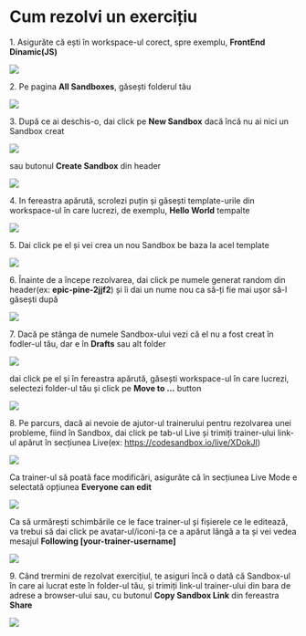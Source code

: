 # Cum rezolvi un exercițiu

1\. Asigurăte că ești în workspace-ul corect, spre exemplu, **FrontEnd Dinamic(JS)**

![](<../../.gitbook/assets/image (278).png>)

2\. Pe pagina **All Sandboxes**, găsești folderul tău

![](<../../.gitbook/assets/image (274).png>)

3\. După ce ai deschis-o, dai click pe **New Sandbox** dacă încă nu ai nici un Sandbox creat

![](<../../.gitbook/assets/image (265).png>)

sau butonul **Create Sandbox** din header&#x20;

![](<../../.gitbook/assets/image (268).png>)

4\. In fereastra apărută, scrolezi puțin și găsești template-urile din workspace-ul în care lucrezi, de exemplu, **Hello World** tempalte

![](<../../.gitbook/assets/image (275).png>)

5\. Dai click pe el și vei crea un nou Sandbox be baza la acel template&#x20;

![](<../../.gitbook/assets/image (270).png>)

6\. Înainte de a începe rezolvarea, dai click pe numele generat random din header(ex: **epic-pine-2jjf2**) și îi dai un nume nou ca să-ți fie mai ușor să-l găsești după

![](<../../.gitbook/assets/image (269).png>)

7\. Dacă pe stânga de numele Sandbox-ului vezi că el nu a fost creat în fodler-ul tău, dar e în **Drafts** sau alt folder

![](<../../.gitbook/assets/image (271).png>)

dai click pe el și în fereastra apărută, găsești workspace-ul în care lucrezi, selectezi folder-ul tău și click pe **Move to ...** button

![](<../../.gitbook/assets/image (277).png>)

8\. Pe parcurs, dacă ai nevoie de ajutor-ul trainerului pentru rezolvarea unei probleme, fiind în Sandbox, dai click pe tab-ul Live și trimiți trainer-ului link-ul apărut în secțiunea Live(ex: https://codesandbox.io/live/XDokJl)

![](<../../.gitbook/assets/image (272).png>)

Ca trainer-ul să poată face modificări, asigurăte că în secțiunea Live Mode e selectată opțiunea **Everyone can edit**

![](<../../.gitbook/assets/image (281).png>)

Ca să urmărești schimbările ce le face trainer-ul și fișierele ce le editează, va trebui să dai click pe avatar-ul/iconi-ța ce a apărut lângă a ta și vei vedea mesajul **Following \[your-trainer-username]**

![](<../../.gitbook/assets/image (280).png>)

9\. Când trermini de rezolvat exercițiul, te asiguri încă o dată că Sandbox-ul în care ai lucrat este în folder-ul tău, și trimiți link-ul trainer-ului din bara de adrese a browser-ului sau, cu butonul **Copy Sandbox Link** din fereastra **Share**

![](<../../.gitbook/assets/image (279).png>)

